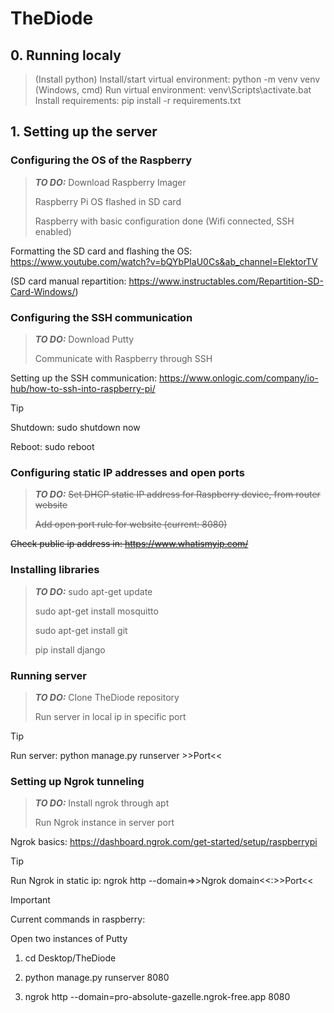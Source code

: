 # TheDiode
## 0. Running localy
> (Install python)
> Install/start virtual environment: python -m venv venv
> (Windows, cmd) Run virtual environment: venv\Scripts\activate.bat
> Install requirements: pip install -r requirements.txt


## 1. Setting up the server

### Configuring the OS of the Raspberry
> **_TO DO:_** Download Raspberry Imager
>
> Raspberry Pi OS flashed in SD card
> 
> Raspberry with basic configuration done (Wifi connected, SSH enabled)

Formatting the SD card and flashing the OS: https://www.youtube.com/watch?v=bQYbPIaU0Cs&ab_channel=ElektorTV

(SD card manual repartition: https://www.instructables.com/Repartition-SD-Card-Windows/)


### Configuring the SSH communication
> **_TO DO:_** Download Putty
> 
> Communicate with Raspberry through SSH

Setting up the SSH communication: https://www.onlogic.com/company/io-hub/how-to-ssh-into-raspberry-pi/

> [!TIP]
> Shutdown: sudo shutdown now
> 
> Reboot: sudo reboot


### Configuring static IP addresses and open ports
> **_TO DO:_** ~~Set DHCP static IP address for Raspberry device, from router website~~
>
> ~~Add open port rule for website (current: 8080)~~

~~Check public ip address in: https://www.whatismyip.com/~~


### Installing libraries
> **_TO DO:_** sudo apt-get update
>
> sudo apt-get install mosquitto
>
> sudo apt-get install git
>
> pip install django


### Running server
> **_TO DO:_** Clone TheDiode repository
>
> Run server in local ip in specific port

> [!TIP]
> Run server: python manage.py runserver >>Port<<


### Setting up Ngrok tunneling
> **_TO DO:_** Install ngrok through apt
>
> Run Ngrok instance in server port

Ngrok basics: https://dashboard.ngrok.com/get-started/setup/raspberrypi

> [!TIP]
> Run Ngrok in static ip: ngrok http --domain=>>Ngrok domain<<:>>Port<<


> [!IMPORTANT]
> Current commands in raspberry:
>
> Open two instances of Putty
>
> 1. cd Desktop/TheDiode
>
> 1. python manage.py runserver 8080
>
> 2. ngrok http --domain=pro-absolute-gazelle.ngrok-free.app 8080